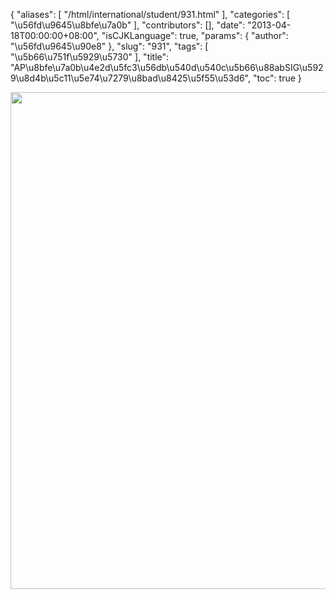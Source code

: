 {
    "aliases": [
        "/html/international/student/931.html"
    ],
    "categories": [
        "\u56fd\u9645\u8bfe\u7a0b"
    ],
    "contributors": [],
    "date": "2013-04-18T00:00:00+08:00",
    "isCJKLanguage": true,
    "params": {
        "author": "\u56fd\u9645\u90e8"
    },
    "slug": "931",
    "tags": [
        "\u5b66\u751f\u5929\u5730"
    ],
    "title": "AP\u8bfe\u7a0b\u4e2d\u5fc3\u56db\u540d\u540c\u5b66\u88abSIG\u5929\u8d4b\u5c11\u5e74\u7279\u8bad\u8425\u5f55\u53d6",
    "toc": true
}

<img
    src="https://cdn.tfls.online/mirror/full/b8f3e6d2bd5d1b26377eb1b5aeca2f75aac5e9d8.jpg"
    style="display:block;margin-left:auto;margin-right:auto;"
    decoding="async"
    fetchpriority="auto"
    loading="lazy"
    height="795"
    width="667"
/>

